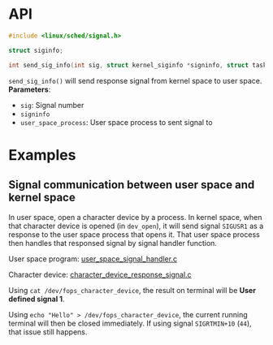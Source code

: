 # API

```c
#include <linux/sched/signal.h>

struct siginfo;
```

```c
int send_sig_info(int sig, struct kernel_siginfo *signinfo, struct task_struct *user_space_process)
```

``send_sig_info()`` will send response signal from kernel space to user space.
**Parameters**:

* ``sig``: Signal number
* ``signinfo``
* ``user_space_process``: User space process to sent signal to

# Examples

## Signal communication between user space and kernel space

In user space, open a character device by a process. In kernel space, when that character device is opened (in ``dev_open``), it will send signal ``SIGUSR1`` as a response to the user space process that opens it. That user space process then handles that responsed signal by signal handler function.

User space program: [user_space_signal_handler.c](user_space_signal_handler.c)

Character device: [character_device_response_signal.c](character_device_response_signal.c)

Using ``cat /dev/fops_character_device``, the result on terminal will be **User defined signal 1**.

Using ``echo "Hello" > /dev/fops_character_device``, the current running terminal will then be closed immediately. If using signal ``SIGRTMIN+10`` (``44``), that issue still happens.